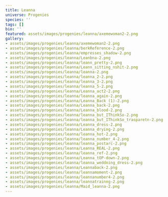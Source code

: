 ```yaml
---
title: Leanna
universe: Progenies
species: ''
tags: []
bio: ''
featured: assets/images/progenies/leanna/axemewoman2-2.png
gallery:
- assets/images/progenies/leanna/axemewoman2-2.png
- assets/images/progenies/leanna/berkReference-2.png
- assets/images/progenies/leanna/empresses_shadow-2.png
- assets/images/progenies/leanna/Leanbna-2.png
- assets/images/progenies/leanna/leann_pretty-2.png
- assets/images/progenies/leanna/Leann_sitting_nshit-2.png
- assets/images/progenies/leanna/leanna-2.png
- assets/images/progenies/leanna/leanna_2-2.png
- assets/images/progenies/leanna/leanna_3-2.png
- assets/images/progenies/leanna/leanna_5-2.png
- assets/images/progenies/leanna/Leanna_act2-2.png
- assets/images/progenies/leanna/leanna_again-2.png
- assets/images/progenies/leanna/Leanna_Back (1)-2.png
- assets/images/progenies/leanna/Leanna_back-2.png
- assets/images/progenies/leanna/Leanna_blood-2.png
- assets/images/progenies/leanna/leanna_but_IThinkSo-2.png
- assets/images/progenies/leanna/leanna_but_IThinkSo_trasparetn-2.png
- assets/images/progenies/leanna/Leanna_dress-2.png
- assets/images/progenies/leanna/Leanna_drying-2.png
- assets/images/progenies/leanna/leanna_hot-2.png
- assets/images/progenies/leanna/leanna_number_4-2.png
- assets/images/progenies/leanna/leanna_postarc-2.png
- assets/images/progenies/leanna/Leanna_REAL-2.png
- assets/images/progenies/leanna/leanna_ref-2.png
- assets/images/progenies/leanna/Leanna_tOP-down-2.png
- assets/images/progenies/leanna/leanna_weddning_dress-2.png
- assets/images/progenies/leanna/Leannaback-2.png
- assets/images/progenies/leanna/leannamoment-2.png
- assets/images/progenies/leanna/leannanumber4-2.png
- assets/images/progenies/leanna/leannatrainng-2.png
- assets/images/progenies/leanna/Maid_leanna-2.png
---
```


